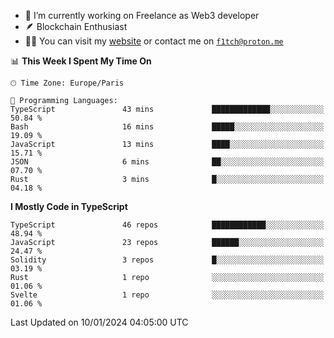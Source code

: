 - 🔭 I’m currently working on Freelance as Web3 developer
- 🪶 Blockchain Enthusiast
- 👨‍💻 You can visit my [website](https://f1tch.xyz) or contact me on [`f1tch@proton.me`](mailto:f1tch@proton.me)

<!--START_SECTION:waka-->
📊 **This Week I Spent My Time On** 

```text
🕑︎ Time Zone: Europe/Paris

💬 Programming Languages: 
TypeScript               43 mins             █████████████░░░░░░░░░░░░   50.84 % 
Bash                     16 mins             █████░░░░░░░░░░░░░░░░░░░░   19.09 % 
JavaScript               13 mins             ████░░░░░░░░░░░░░░░░░░░░░   15.71 % 
JSON                     6 mins              ██░░░░░░░░░░░░░░░░░░░░░░░   07.70 % 
Rust                     3 mins              █░░░░░░░░░░░░░░░░░░░░░░░░   04.18 % 
```

**I Mostly Code in TypeScript** 

```text
TypeScript               46 repos            ████████████░░░░░░░░░░░░░   48.94 % 
JavaScript               23 repos            ██████░░░░░░░░░░░░░░░░░░░   24.47 % 
Solidity                 3 repos             █░░░░░░░░░░░░░░░░░░░░░░░░   03.19 % 
Rust                     1 repo              ░░░░░░░░░░░░░░░░░░░░░░░░░   01.06 % 
Svelte                   1 repo              ░░░░░░░░░░░░░░░░░░░░░░░░░   01.06 % 
```




 Last Updated on 10/01/2024 04:05:00 UTC
<!--END_SECTION:waka-->
